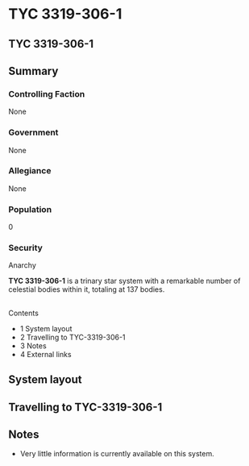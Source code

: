 # TYC 3319-306-1
## TYC 3319-306-1

		

## Summary

### Controlling Faction

None

### Government

None

### Allegiance

None

### Population

0

### Security

Anarchy

**TYC 3319-306-1** is a trinary star system with a remarkable number of celestial bodies within it, totaling at 137 bodies.

## 

Contents

- 1 System layout
- 2 Travelling to TYC-3319-306-1
- 3 Notes
- 4 External links

## System layout

## Travelling to TYC-3319-306-1

## Notes

- Very little information is currently available on this system.